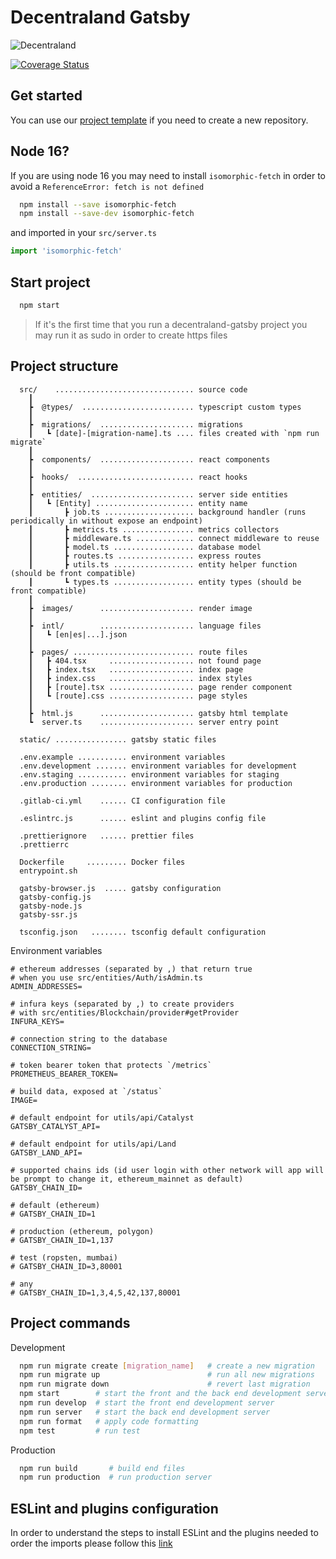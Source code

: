 # Decentraland Gatsby

![Decentraland](https://decentraland.org/og.jpg)

[![Coverage Status](https://coveralls.io/repos/github/decentraland/decentraland-gatsby/badge.svg?branch=master)](https://coveralls.io/github/decentraland/decentraland-gatsby?branch=master)

## Get started

You can use our [project template](https://github.com/decentraland/decentraland-gatsby-template) if you need to create a new repository.

## Node 16?

If you are using node 16 you may need to install `isomorphic-fetch` in order to avoid a `ReferenceError: fetch is not defined`

```bash
  npm install --save isomorphic-fetch
  npm install --save-dev isomorphic-fetch
```

and imported in your `src/server.ts`

```typescript
import 'isomorphic-fetch'
```

## Start project

```bash
  npm start
```

> If it's the first time that you run a decentraland-gatsby project you may run it as sudo in order to create https files

## Project structure

```text
  src/    ............................... source code
    ┃
    ┣  @types/  ......................... typescript custom types
    ┃
    ┣  migrations/  ..................... migrations
    ┃   ┗ [date]-[migration-name].ts .... files created with `npm run migrate`
    ┃
    ┣  components/  ..................... react components
    ┃
    ┣  hooks/  .......................... react hooks
    ┃
    ┣  entities/  ....................... server side entities
    ┃   ┗ [Entity] ...................... entity name
    ┃       ┣ job.ts .................... background handler (runs periodically in without expose an endpoint)
    ┃       ┣ metrics.ts ................ metrics collectors
    ┃       ┣ middleware.ts ............. connect middleware to reuse
    ┃       ┣ model.ts .................. database model
    ┃       ┣ routes.ts ................. express routes
    ┃       ┣ utils.ts .................. entity helper function (should be front compatible)
    ┃       ┗ types.ts .................. entity types (should be front compatible)
    ┃
    ┣  images/      ..................... render image
    ┃
    ┣  intl/        ..................... language files
    ┃   ┗ [en|es|...].json
    ┃
    ┣  pages/ ........................... route files
    ┃   ┣ 404.tsx     ................... not found page
    ┃   ┣ index.tsx   ................... index page
    ┃   ┣ index.css   ................... index styles
    ┃   ┣ [route].tsx ................... page render component
    ┃   ┗ [route].css ................... page styles
    ┃
    ┣  html.js      ..................... gatsby html template
    ┗  server.ts    ..................... server entry point

  static/ ................ gatsby static files

  .env.example ........... environment variables
  .env.development ....... environment variables for development
  .env.staging ........... environment variables for staging
  .env.production ........ environment variables for production

  .gitlab-ci.yml    ...... CI configuration file

  .eslintrc.js      ...... eslint and plugins config file

  .prettierignore   ...... prettier files
  .prettierrc

  Dockerfile     ......... Docker files
  entrypoint.sh

  gatsby-browser.js  ..... gatsby configuration
  gatsby-config.js
  gatsby-node.js
  gatsby-ssr.js

  tsconfig.json   ........ tsconfig default configuration
```

Environment variables

```.env
# ethereum addresses (separated by ,) that return true
# when you use src/entities/Auth/isAdmin.ts
ADMIN_ADDRESSES=

# infura keys (separated by ,) to create providers
# with src/entities/Blockchain/provider#getProvider
INFURA_KEYS=

# connection string to the database
CONNECTION_STRING=

# token bearer token that protects `/metrics`
PROMETHEUS_BEARER_TOKEN=

# build data, exposed at `/status`
IMAGE=

# default endpoint for utils/api/Catalyst
GATSBY_CATALYST_API=

# default endpoint for utils/api/Land
GATSBY_LAND_API=

# supported chains ids (id user login with other network will app will be prompt to change it, ethereum_mainnet as default)
GATSBY_CHAIN_ID=

# default (ethereum)
# GATSBY_CHAIN_ID=1

# production (ethereum, polygon)
# GATSBY_CHAIN_ID=1,137

# test (ropsten, mumbai)
# GATSBY_CHAIN_ID=3,80001

# any
# GATSBY_CHAIN_ID=1,3,4,5,42,137,80001
```

## Project commands

Development

```bash
  npm run migrate create [migration_name]   # create a new migration
  npm run migrate up                        # run all new migrations
  npm run migrate down                      # revert last migration
  npm start        # start the front and the back end development server
  npm run develop  # start the front end development server
  npm run server   # start the back end development server
  npm run format   # apply code formatting
  npm test         # run test
```

Production

```bash
  npm run build       # build end files
  npm run production  # run production server
```

## ESLint and plugins configuration

In order to understand the steps to install ESLint and the plugins needed to order the imports please follow this [link](ESLINT.md)
